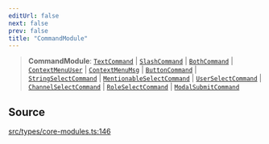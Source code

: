 ```yaml
---
editUrl: false
next: false
prev: false
title: "CommandModule"
---
```


> **CommandModule**: [`TextCommand`](/v4/api/interfaces/textcommand/) \| [`SlashCommand`](/v4/api/interfaces/slashcommand/) \| [`BothCommand`](/v4/api/interfaces/bothcommand/) \| [`ContextMenuUser`](/v4/api/interfaces/contextmenuuser/) \| [`ContextMenuMsg`](/v4/api/interfaces/contextmenumsg/) \| [`ButtonCommand`](/v4/api/interfaces/buttoncommand/) \| [`StringSelectCommand`](/v4/api/interfaces/stringselectcommand/) \| [`MentionableSelectCommand`](/v4/api/interfaces/mentionableselectcommand/) \| [`UserSelectCommand`](/v4/api/interfaces/userselectcommand/) \| [`ChannelSelectCommand`](/v4/api/interfaces/channelselectcommand/) \| [`RoleSelectCommand`](/v4/api/interfaces/roleselectcommand/) \| [`ModalSubmitCommand`](/v4/api/interfaces/modalsubmitcommand/)

## Source

[src/types/core-modules.ts:146](https://github.com/sern-handler/handler/blob/3e9b9229c8e4036aa031b2eb106ad88a9cfb5a7b/src/types/core-modules.ts#L146)

